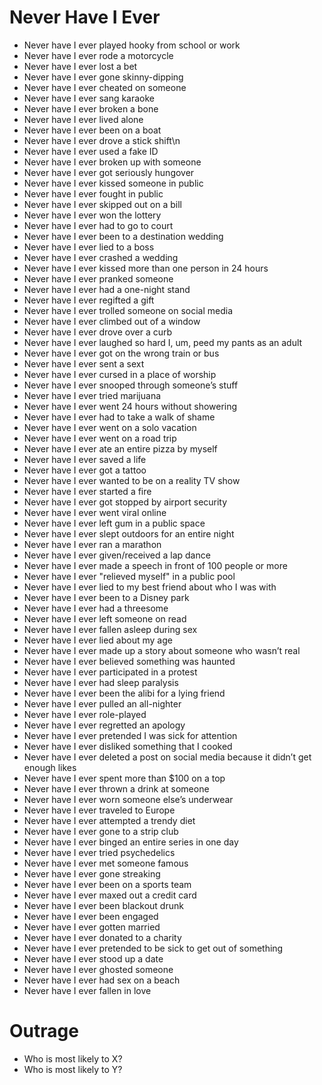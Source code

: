 # Never Have I Ever

- Never have I ever played hooky from school or work
- Never have I ever rode a motorcycle
- Never have I ever lost a bet
- Never have I ever gone skinny-dipping
- Never have I ever cheated on someone
- Never have I ever sang karaoke
- Never have I ever broken a bone
- Never have I ever lived alone
- Never have I ever been on a boat
- Never have I ever drove a stick shift\n
- Never have I ever used a fake ID
- Never have I ever broken up with someone
- Never have I ever got seriously hungover
- Never have I ever kissed someone in public
- Never have I ever fought in public
- Never have I ever skipped out on a bill
- Never have I ever won the lottery
- Never have I ever had to go to court
- Never have I ever been to a destination wedding
- Never have I ever lied to a boss
- Never have I ever crashed a wedding
- Never have I ever kissed more than one person in 24 hours
- Never have I ever pranked someone
- Never have I ever had a one-night stand
- Never have I ever regifted a gift
- Never have I ever trolled someone on social media
- Never have I ever climbed out of a window
- Never have I ever drove over a curb
- Never have I ever laughed so hard I, um, peed my pants as an adult
- Never have I ever got on the wrong train or bus
- Never have I ever sent a sext
- Never have I ever cursed in a place of worship
- Never have I ever snooped through someone’s stuff
- Never have I ever tried marijuana
- Never have I ever went 24 hours without showering
- Never have I ever had to take a walk of shame
- Never have I ever went on a solo vacation
- Never have I ever went on a road trip
- Never have I ever ate an entire pizza by myself
- Never have I ever saved a life
- Never have I ever got a tattoo
- Never have I ever wanted to be on a reality TV show
- Never have I ever started a fire
- Never have I ever got stopped by airport security
- Never have I ever went viral online
- Never have I ever left gum in a public space
- Never have I ever slept outdoors for an entire night
- Never have I ever ran a marathon
- Never have I ever given/received a lap dance
- Never have I ever made a speech in front of 100 people or more
- Never have I ever "relieved myself" in a public pool
- Never have I ever lied to my best friend about who I was with
- Never have I ever been to a Disney park
- Never have I ever had a threesome
- Never have I ever left someone on read
- Never have I ever fallen asleep during sex
- Never have I ever lied about my age
- Never have I ever made up a story about someone who wasn’t real
- Never have I ever believed something was haunted
- Never have I ever participated in a protest
- Never have I ever had sleep paralysis
- Never have I ever been the alibi for a lying friend
- Never have I ever pulled an all-nighter
- Never have I ever role-played
- Never have I ever regretted an apology
- Never have I ever pretended I was sick for attention
- Never have I ever disliked something that I cooked
- Never have I ever deleted a post on social media because it didn’t get enough likes
- Never have I ever spent more than $100 on a top
- Never have I ever thrown a drink at someone
- Never have I ever worn someone else’s underwear
- Never have I ever traveled to Europe
- Never have I ever attempted a trendy diet
- Never have I ever gone to a strip club
- Never have I ever binged an entire series in one day
- Never have I ever tried psychedelics
- Never have I ever met someone famous
- Never have I ever gone streaking
- Never have I ever been on a sports team
- Never have I ever maxed out a credit card
- Never have I ever been blackout drunk
- Never have I ever been engaged
- Never have I ever gotten married
- Never have I ever donated to a charity
- Never have I ever pretended to be sick to get out of something
- Never have I ever stood up a date
- Never have I ever ghosted someone
- Never have I ever had sex on a beach
- Never have I ever fallen in love

# Outrage

- Who is most likely to X?
- Who is most likely to Y?
